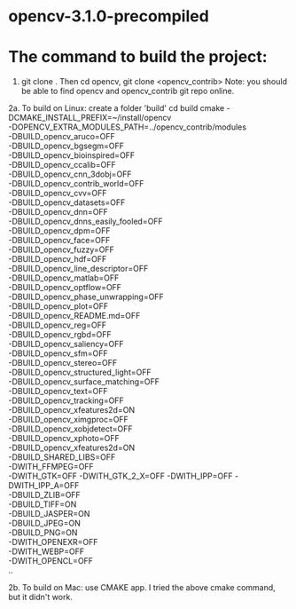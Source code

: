 # opencv-3.1.0-precompiled

# The command to build the project:
1. git clone <opencv>. Then cd opencv, git clone <opencv_contrib>
Note: you should be able to find opencv and opencv_contrib git repo online.

2a. To build on Linux: create a folder 'build'
cd build
cmake -DCMAKE_INSTALL_PREFIX=~/install/opencv \
-DOPENCV_EXTRA_MODULES_PATH=../opencv_contrib/modules \
-DBUILD_opencv_aruco=OFF \
-DBUILD_opencv_bgsegm=OFF \
-DBUILD_opencv_bioinspired=OFF \
-DBUILD_opencv_ccalib=OFF \
-DBUILD_opencv_cnn_3dobj=OFF \
-DBUILD_opencv_contrib_world=OFF \
-DBUILD_opencv_cvv=OFF \
-DBUILD_opencv_datasets=OFF \
-DBUILD_opencv_dnn=OFF \
-DBUILD_opencv_dnns_easily_fooled=OFF \
-DBUILD_opencv_dpm=OFF \
-DBUILD_opencv_face=OFF \
-DBUILD_opencv_fuzzy=OFF \
-DBUILD_opencv_hdf=OFF \
-DBUILD_opencv_line_descriptor=OFF \
-DBUILD_opencv_matlab=OFF \
-DBUILD_opencv_optflow=OFF \
-DBUILD_opencv_phase_unwrapping=OFF \
-DBUILD_opencv_plot=OFF \
-DBUILD_opencv_README.md=OFF \
-DBUILD_opencv_reg=OFF \
-DBUILD_opencv_rgbd=OFF \
-DBUILD_opencv_saliency=OFF \
-DBUILD_opencv_sfm=OFF \
-DBUILD_opencv_stereo=OFF \
-DBUILD_opencv_structured_light=OFF \
-DBUILD_opencv_surface_matching=OFF \
-DBUILD_opencv_text=OFF \
-DBUILD_opencv_tracking=OFF \
-DBUILD_opencv_xfeatures2d=ON \
-DBUILD_opencv_ximgproc=OFF \
-DBUILD_opencv_xobjdetect=OFF \
-DBUILD_opencv_xphoto=OFF \
-DBUILD_opencv_xfeatures2d=ON \
-DBUILD_SHARED_LIBS=OFF \
-DWITH_FFMPEG=OFF \
-DWITH_GTK=OFF -DWITH_GTK_2_X=OFF -DWITH_IPP=OFF -DWITH_IPP_A=OFF \
-DBUILD_ZLIB=OFF \
-DBUILD_TIFF=ON \
-DBUILD_JASPER=ON \
-DBUILD_JPEG=ON \
-DBUILD_PNG=ON \
-DWITH_OPENEXR=OFF \
-DWITH_WEBP=OFF \
-DWITH_OPENCL=OFF \
..

2b. To build on Mac: use CMAKE app. I tried the above cmake command, but it
didn't work.
